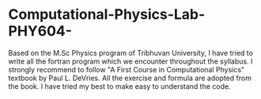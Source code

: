 # Computational-Physics-Lab-PHY604-
Based on the M.Sc Physics program of Tribhuvan University, I have tried to write all the fortran program which we encounter throughout the syllabus. I strongly recommend to follow "A First Course in Computational Physics" textbook by Paul L. DeVries. All the exercise and formula are adopted from the book. I have tried my best to make easy to understand the code. 
